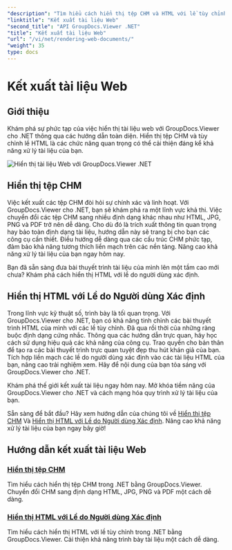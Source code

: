 ```yaml
---
"description": "Tìm hiểu cách hiển thị tệp CHM và HTML với lề tùy chỉnh trong .NET bằng GroupDocs.Viewer. Chuyển đổi CHM sang định dạng HTML, JPG, PNG và PDF một cách liền mạch."
"linktitle": "Kết xuất tài liệu Web"
"second_title": "API GroupDocs.Viewer .NET"
"title": "Kết xuất tài liệu Web"
"url": "/vi/net/rendering-web-documents/"
"weight": 35
type: docs
---
```

# Kết xuất tài liệu Web

## Giới thiệu

Khám phá sự phức tạp của việc hiển thị tài liệu web với GroupDocs.Viewer cho .NET thông qua các hướng dẫn toàn diện. Hiển thị tệp CHM và tùy chỉnh lề HTML là các chức năng quan trọng có thể cải thiện đáng kể khả năng xử lý tài liệu của bạn.

![Hiển thị tài liệu Web với GroupDocs.Viewer .NET](/viewer/rendering-web-documents/image.png)

## Hiển thị tệp CHM

Việc kết xuất các tệp CHM đòi hỏi sự chính xác và linh hoạt. Với GroupDocs.Viewer cho .NET, bạn sẽ khám phá ra một lĩnh vực khả thi. Việc chuyển đổi các tệp CHM sang nhiều định dạng khác nhau như HTML, JPG, PNG và PDF trở nên dễ dàng. Cho dù đó là trích xuất thông tin quan trọng hay bảo toàn định dạng tài liệu, hướng dẫn này sẽ trang bị cho bạn các công cụ cần thiết. Điều hướng dễ dàng qua các cấu trúc CHM phức tạp, đảm bảo khả năng tương thích liền mạch trên các nền tảng. Nâng cao khả năng xử lý tài liệu của bạn ngay hôm nay.

Bạn đã sẵn sàng đưa bài thuyết trình tài liệu của mình lên một tầm cao mới chưa? Khám phá cách hiển thị HTML với lề do người dùng xác định.

## Hiển thị HTML với Lề do Người dùng Xác định

Trong lĩnh vực kỹ thuật số, trình bày là tối quan trọng. Với GroupDocs.Viewer cho .NET, bạn có khả năng tinh chỉnh các bài thuyết trình HTML của mình với các lề tùy chỉnh. Đã qua rồi thời của những ràng buộc định dạng cứng nhắc. Thông qua các hướng dẫn trực quan, hãy học cách sử dụng hiệu quả các khả năng của công cụ. Trao quyền cho bản thân để tạo ra các bài thuyết trình trực quan tuyệt đẹp thu hút khán giả của bạn. Tích hợp liền mạch các lề do người dùng xác định vào các tài liệu HTML của bạn, nâng cao trải nghiệm xem. Hãy để nội dung của bạn tỏa sáng với GroupDocs.Viewer cho .NET.

Khám phá thế giới kết xuất tài liệu ngay hôm nay. Mở khóa tiềm năng của GroupDocs.Viewer cho .NET và cách mạng hóa quy trình xử lý tài liệu của bạn.

Sẵn sàng để bắt đầu? Hãy xem hướng dẫn của chúng tôi về [Hiển thị tệp CHM](./render-chm/) Và [Hiển thị HTML với Lề do Người dùng Xác định](./render-html-margins/). Nâng cao khả năng xử lý tài liệu của bạn ngay bây giờ!
## Hướng dẫn kết xuất tài liệu Web
### [Hiển thị tệp CHM](./render-chm/)
Tìm hiểu cách hiển thị tệp CHM trong .NET bằng GroupDocs.Viewer. Chuyển đổi CHM sang định dạng HTML, JPG, PNG và PDF một cách dễ dàng.
### [Hiển thị HTML với Lề do Người dùng Xác định](./render-html-margins/)
Tìm hiểu cách hiển thị HTML với lề tùy chỉnh trong .NET bằng GroupDocs.Viewer. Cải thiện khả năng trình bày tài liệu một cách dễ dàng.